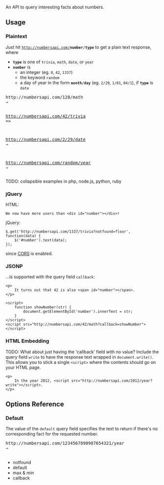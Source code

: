 An API to query interesting facts about numbers.

## Usage

### Plaintext

Just hit <code>http://numbersapi.com/<strong>number</strong>/<strong>type</strong></code> to get a plain text response, where

- **`type`** is one of `trivia`, `math`, `date`, or `year`
- **`number`** is
    - an integer (eg. `0`, `42`, `1337`)
    - the keyword `random`
    - a day of year in the form <code><strong>month</strong>/<strong>day</strong></code> (eg. `2/29`, `1/01`, `04/1`), if **`type`** is `date`

<pre>
http://numbersapi.com/128/math
&rArr; <script src="/128/math?write=1"></script>

http://numbersapi.com/42/trivia
=&gt; <script src="/128/math?write=1"></script>

http://numbersapi.com/2/29/date
&rArr; <script src="/2/29/date?write=1"></script>

http://numbersapi.com/random/year
&rArr; <script src="/random/year?write=1"></script>
</pre>

TODO: collapsible examples in php, node.js, python, ruby

### jQuery
HTML:

    We now have more users than <div id="number"></div>!

jQuery:

    $.get('http://numbersapi.com/1337/trivia?notfound=floor', function(data) {
        $('#number').text(data);
    });

since [CORS](http://en.wikipedia.org/wiki/Cross-Origin_Resource_Sharing) is enabled.

### JSONP
...is supported with the query field `callback`:

    <p>
        It turns out that 42 is also <span id="number"></span>.
    </p>

    <script>
        function showNumber(str) {
            document.getElementById('number').innerText = str;
        }
    </script>
    <script src="http://numbersapi.com/42/math?callback=showNumber"></script>

### HTML Embedding
TODO: What about just having the 'callback' field with no value?
Include the query field `write` to have the response text wrapped in `document.write()`. This allows you to stick a single `<script>` where the contents should go on your HTML page.

    <p>
        In the year 2012, <script src="http://numbersapi.com/2012/year?write"></script>.
    </p>

## Options Reference

### Default
The value of the `default` query field specifies the text to return if there's no corresponding fact for the requested number.

<pre>
http://numbersapi.com/1234567890987654321/year
&rArr; <script src="/1234567890987654321/year?write=1"></script>
</pre>

- notfound
- default
- max & min
- callback
